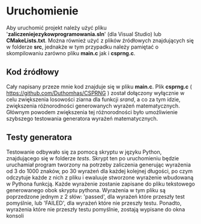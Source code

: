 # Uruchomienie

Aby uruchomić projekt należy użyć pliku '**zaliczeniejezykowprogramowania.sln**' (dla Visual Studio) lub **CMakeLists.txt**. Można również użyć z plików źródłowych znajdujących się w folderze **src**, jednakże w tym przypadku należy pamiętać o skompilowaniu zarówno pliku **main.c** jak i **csprng.c**. 

## Kod źródłowy

Cały napisany przeze mnie kod znajduje się w pliku **main.c**. Plik **csprng.c** ( https://github.com/Duthomhas/CSPRNG ) został dołączony wyłącznie w celu zwiększenia losowości ziarna dla funkcji *srand*, a co za tym idzie, zwiększenia różnorodności generowanych wyrażeń matematycznych. Głównym powodem zwiększenia tej różnorodności było umożliwienie szybszego testowania generatora wyrażeń matematycznych. 

## Testy generatora

Testowanie odbywało się za pomocą skryptu w języku Python, znajdującego się w folderze *tests*. Skrypt ten po uruchomieniu będzie uruchamiał program tworzony na potrzeby zaliczenia generując wyrażenia od 3 do 1000 znaków, po 30 wyrażeń dla każdej kolejnej długości, po czym odczytuje każde z nich z pliku i ewaluuje stworzone wyrażenie wbudowaną w Pythona funkcją. Każde wyrażenie zostanie zapisane do pliku tekstowego generowanego obok skryptu pythona. Wyrażenia w tym pliku są poprzedzone jednym z 2 słów: 'passed', dla wyrażeń które przeszły test pomyślnie, lub 'FAILED', dla wyrażeń które nie przeszły testu. Ponadto, wyrażenia które nie przeszły testu pomyślnie, zostają wypisane do okna konsoli
